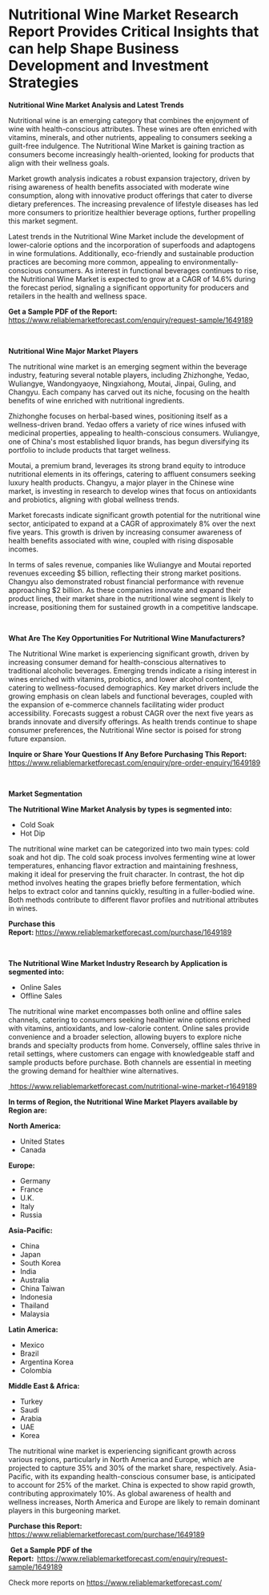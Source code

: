 <p><h1>Nutritional Wine Market Research Report Provides Critical Insights that can help Shape Business Development and Investment Strategies</h1></p><p><strong>Nutritional Wine Market Analysis and Latest Trends</strong></p>
<p><p>Nutritional wine is an emerging category that combines the enjoyment of wine with health-conscious attributes. These wines are often enriched with vitamins, minerals, and other nutrients, appealing to consumers seeking a guilt-free indulgence. The Nutritional Wine Market is gaining traction as consumers become increasingly health-oriented, looking for products that align with their wellness goals.</p><p>Market growth analysis indicates a robust expansion trajectory, driven by rising awareness of health benefits associated with moderate wine consumption, along with innovative product offerings that cater to diverse dietary preferences. The increasing prevalence of lifestyle diseases has led more consumers to prioritize healthier beverage options, further propelling this market segment.</p><p>Latest trends in the Nutritional Wine Market include the development of lower-calorie options and the incorporation of superfoods and adaptogens in wine formulations. Additionally, eco-friendly and sustainable production practices are becoming more common, appealing to environmentally-conscious consumers. As interest in functional beverages continues to rise, the Nutritional Wine Market is expected to grow at a CAGR of 14.6% during the forecast period, signaling a significant opportunity for producers and retailers in the health and wellness space.</p></p>
<p><strong>Get a Sample PDF of the Report:&nbsp;</strong> <a href="https://www.reliablemarketforecast.com/enquiry/request-sample/1649189?utm_campaign=950&utm_medium=2&utm_source=Github&utm_content=ia&utm_term=29122024&utm_id=nutritional-wine">https://www.reliablemarketforecast.com/enquiry/request-sample/1649189</a></p>
<p>&nbsp;</p>
<p><strong>Nutritional Wine Major Market Players</strong></p>
<p><p>The nutritional wine market is an emerging segment within the beverage industry, featuring several notable players, including Zhizhonghe, Yedao, Wuliangye, Wandongyaoye, Ningxiahong, Moutai, Jinpai, Guling, and Changyu. Each company has carved out its niche, focusing on the health benefits of wine enriched with nutritional ingredients.</p><p>Zhizhonghe focuses on herbal-based wines, positioning itself as a wellness-driven brand. Yedao offers a variety of rice wines infused with medicinal properties, appealing to health-conscious consumers. Wuliangye, one of China's most established liquor brands, has begun diversifying its portfolio to include products that target wellness. </p><p>Moutai, a premium brand, leverages its strong brand equity to introduce nutritional elements in its offerings, catering to affluent consumers seeking luxury health products. Changyu, a major player in the Chinese wine market, is investing in research to develop wines that focus on antioxidants and probiotics, aligning with global wellness trends.</p><p>Market forecasts indicate significant growth potential for the nutritional wine sector, anticipated to expand at a CAGR of approximately 8% over the next five years. This growth is driven by increasing consumer awareness of health benefits associated with wine, coupled with rising disposable incomes.</p><p>In terms of sales revenue, companies like Wuliangye and Moutai reported revenues exceeding $5 billion, reflecting their strong market positions. Changyu also demonstrated robust financial performance with revenue approaching $2 billion. As these companies innovate and expand their product lines, their market share in the nutritional wine segment is likely to increase, positioning them for sustained growth in a competitive landscape.</p></p>
<p>&nbsp;</p>
<p><strong>What Are The Key Opportunities For Nutritional Wine Manufacturers?</strong></p>
<p><p>The Nutritional Wine market is experiencing significant growth, driven by increasing consumer demand for health-conscious alternatives to traditional alcoholic beverages. Emerging trends indicate a rising interest in wines enriched with vitamins, probiotics, and lower alcohol content, catering to wellness-focused demographics. Key market drivers include the growing emphasis on clean labels and functional beverages, coupled with the expansion of e-commerce channels facilitating wider product accessibility. Forecasts suggest a robust CAGR over the next five years as brands innovate and diversify offerings. As health trends continue to shape consumer preferences, the Nutritional Wine sector is poised for strong future expansion.</p></p>
<p><strong>Inquire or Share Your Questions If Any Before Purchasing This Report:</strong> <a href="https://www.reliablemarketforecast.com/enquiry/pre-order-enquiry/1649189?utm_campaign=950&utm_medium=2&utm_source=Github&utm_content=ia&utm_term=29122024&utm_id=nutritional-wine">https://www.reliablemarketforecast.com/enquiry/pre-order-enquiry/1649189</a></p>
<p>&nbsp;</p>
<p><strong>Market Segmentation</strong></p>
<p><strong>The Nutritional Wine Market Analysis by types is segmented into:</strong></p>
<p><ul><li>Cold Soak</li><li>Hot Dip</li></ul></p>
<p><p>The nutritional wine market can be categorized into two main types: cold soak and hot dip. The cold soak process involves fermenting wine at lower temperatures, enhancing flavor extraction and maintaining freshness, making it ideal for preserving the fruit character. In contrast, the hot dip method involves heating the grapes briefly before fermentation, which helps to extract color and tannins quickly, resulting in a fuller-bodied wine. Both methods contribute to different flavor profiles and nutritional attributes in wines.</p></p>
<p><strong>Purchase this Report:&nbsp;</strong><a href="https://www.reliablemarketforecast.com/purchase/1649189?utm_campaign=950&utm_medium=2&utm_source=Github&utm_content=ia&utm_term=29122024&utm_id=nutritional-wine">https://www.reliablemarketforecast.com/purchase/1649189</a></p>
<p>&nbsp;</p>
<p><strong>The Nutritional Wine Market Industry Research by Application is segmented into:</strong></p>
<p><ul><li>Online Sales</li><li>Offline Sales</li></ul></p>
<p><p>The nutritional wine market encompasses both online and offline sales channels, catering to consumers seeking healthier wine options enriched with vitamins, antioxidants, and low-calorie content. Online sales provide convenience and a broader selection, allowing buyers to explore niche brands and specialty products from home. Conversely, offline sales thrive in retail settings, where customers can engage with knowledgeable staff and sample products before purchase. Both channels are essential in meeting the growing demand for healthier wine alternatives.</p></p>
<p><a href="https://www.reliablemarketforecast.com/nutritional-wine-market-r1649189?utm_campaign=950&utm_medium=2&utm_source=Github&utm_content=ia&utm_term=29122024&utm_id=nutritional-wine">&nbsp;https://www.reliablemarketforecast.com/nutritional-wine-market-r1649189</a></p>
<p><strong>In terms of Region, the Nutritional Wine Market Players available by Region are:</strong></p>
<p>
    <p> <strong> North America: </strong>
        <ul>
            <li>United States</li>
            <li>Canada</li>
        </ul>
        </p> 
    <p> <strong> Europe: </strong>
        <ul>
            <li>Germany</li>
            <li>France</li>
            <li>U.K.</li>
            <li>Italy</li>
            <li>Russia</li>
        </ul>
        </p> 
    <p> <strong> Asia-Pacific: </strong>
        <ul>
            <li>China</li>
            <li>Japan</li>
            <li>South Korea</li>
            <li>India</li>
            <li>Australia</li>
            <li>China Taiwan</li>
            <li>Indonesia</li>
            <li>Thailand</li>
            <li>Malaysia</li>
        </ul>
        </p> 
    <p> <strong> Latin America: </strong>
        <ul>
            <li>Mexico</li>
            <li>Brazil</li>
            <li>Argentina Korea</li>
            <li>Colombia</li>
        </ul>
        </p> 
    <p> <strong> Middle East & Africa: </strong>
        <ul>
            <li>Turkey</li>
            <li>Saudi</li>
            <li>Arabia</li>
            <li>UAE</li>
            <li>Korea</li>
        </ul>
    </p>
    </p>
<p><p>The nutritional wine market is experiencing significant growth across various regions, particularly in North America and Europe, which are projected to capture 35% and 30% of the market share, respectively. Asia-Pacific, with its expanding health-conscious consumer base, is anticipated to account for 25% of the market. China is expected to show rapid growth, contributing approximately 10%. As global awareness of health and wellness increases, North America and Europe are likely to remain dominant players in this burgeoning market.</p></p>
<p><strong>Purchase this Report: </strong><a href="https://www.reliablemarketforecast.com/purchase/1649189?utm_campaign=950&utm_medium=2&utm_source=Github&utm_content=ia&utm_term=29122024&utm_id=nutritional-wine">https://www.reliablemarketforecast.com/purchase/1649189</a></p>
<p>&nbsp;<strong>Get a Sample PDF of the Report:&nbsp;&nbsp;</strong><a href="https://www.reliablemarketforecast.com/enquiry/request-sample/1649189?utm_campaign=950&utm_medium=2&utm_source=Github&utm_content=ia&utm_term=29122024&utm_id=nutritional-wine">https://www.reliablemarketforecast.com/enquiry/request-sample/1649189</a></p>
<p><strong></strong></p>
<p>Check more reports on <a href="https://www.reliablemarketforecast.com/?utm_campaign=950&utm_medium=2&utm_source=Github&utm_content=ia&utm_term=29122024&utm_id=nutritional-wine">https://www.reliablemarketforecast.com/</a></p>
